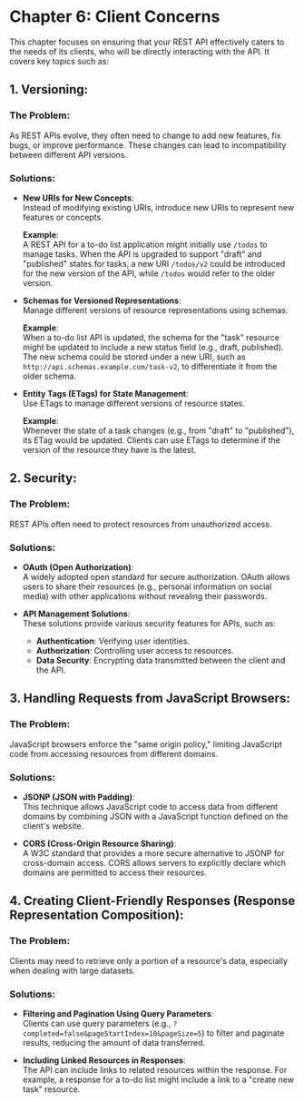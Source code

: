 # Chapter 6: Client Concerns

This chapter focuses on ensuring that your REST API effectively caters to the needs of its clients, who will be directly interacting with the API. It covers key topics such as:

## 1. Versioning:

### The Problem:

As REST APIs evolve, they often need to change to add new features, fix bugs, or improve performance. These changes can lead to incompatibility between different API versions.

### Solutions:

- **New URIs for New Concepts**:  
  Instead of modifying existing URIs, introduce new URIs to represent new features or concepts.

  **Example**:  
  A REST API for a to-do list application might initially use `/todos` to manage tasks. When the API is upgraded to support "draft" and "published" states for tasks, a new URI `/todos/v2` could be introduced for the new version of the API, while `/todos` would refer to the older version.

- **Schemas for Versioned Representations**:  
  Manage different versions of resource representations using schemas.

  **Example**:  
  When a to-do list API is updated, the schema for the "task" resource might be updated to include a new status field (e.g., draft, published). The new schema could be stored under a new URI, such as `http://api.schemas.example.com/task-v2`, to differentiate it from the older schema.

- **Entity Tags (ETags) for State Management**:  
  Use ETags to manage different versions of resource states.

  **Example**:  
  Whenever the state of a task changes (e.g., from "draft" to "published"), its ETag would be updated. Clients can use ETags to determine if the version of the resource they have is the latest.

## 2. Security:

### The Problem:

REST APIs often need to protect resources from unauthorized access.

### Solutions:

- **OAuth (Open Authorization)**:  
  A widely adopted open standard for secure authorization. OAuth allows users to share their resources (e.g., personal information on social media) with other applications without revealing their passwords.

- **API Management Solutions**:  
  These solutions provide various security features for APIs, such as:

  - **Authentication**: Verifying user identities.
  - **Authorization**: Controlling user access to resources.
  - **Data Security**: Encrypting data transmitted between the client and the API.

## 3. Handling Requests from JavaScript Browsers:

### The Problem:

JavaScript browsers enforce the "same origin policy," limiting JavaScript code from accessing resources from different domains.

### Solutions:

- **JSONP (JSON with Padding)**:  
  This technique allows JavaScript code to access data from different domains by combining JSON with a JavaScript function defined on the client's website.

- **CORS (Cross-Origin Resource Sharing)**:  
  A W3C standard that provides a more secure alternative to JSONP for cross-domain access. CORS allows servers to explicitly declare which domains are permitted to access their resources.

## 4. Creating Client-Friendly Responses (Response Representation Composition):

### The Problem:

Clients may need to retrieve only a portion of a resource's data, especially when dealing with large datasets.

### Solutions:

- **Filtering and Pagination Using Query Parameters**:  
  Clients can use query parameters (e.g., `?completed=false&pageStartIndex=10&pageSize=5`) to filter and paginate results, reducing the amount of data transferred.

- **Including Linked Resources in Responses**:  
  The API can include links to related resources within the response. For example, a response for a to-do list might include a link to a "create new task" resource.
